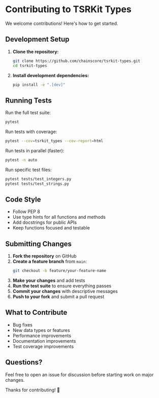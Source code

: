 # Contributing to TSRKit Types

We welcome contributions! Here's how to get started.

## Development Setup

1. **Clone the repository:**
   ```bash
   git clone https://github.com/chainscore/tsrkit-types.git
   cd tsrkit-types
   ```

2. **Install development dependencies:**
   ```bash
   pip install -e ".[dev]"
   ```

## Running Tests

Run the full test suite:
```bash
pytest
```

Run tests with coverage:
```bash
pytest --cov=tsrkit_types --cov-report=html
```

Run tests in parallel (faster):
```bash
pytest -n auto
```

Run specific test files:
```bash
pytest tests/test_integers.py
pytest tests/test_strings.py
```

## Code Style

- Follow PEP 8
- Use type hints for all functions and methods
- Add docstrings for public APIs
- Keep functions focused and testable

## Submitting Changes

1. **Fork the repository** on GitHub
2. **Create a feature branch** from `main`:
   ```bash
   git checkout -b feature/your-feature-name
   ```
3. **Make your changes** and add tests
4. **Run the test suite** to ensure everything passes
5. **Commit your changes** with descriptive messages
6. **Push to your fork** and submit a pull request

## What to Contribute

- Bug fixes
- New data types or features
- Performance improvements
- Documentation improvements
- Test coverage improvements

## Questions?

Feel free to open an issue for discussion before starting work on major changes.

Thanks for contributing! 🚀 